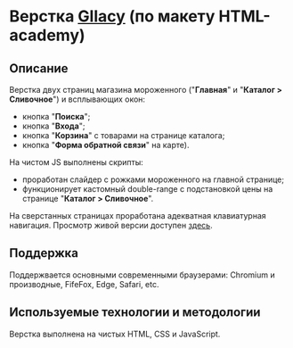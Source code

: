 # Верстка [Gllacy](https://crydy.github.io/Gllacy/) (по макету HTML-academy)

## Описание

Верстка двух страниц магазина мороженного ("**Главная**" и "**Каталог > Сливочное**") и всплывающих окон:
- кнопка "**Поиска**";
- кнопка "**Входа**";
- кнопка "**Корзина**" с товарами на странице каталога;
- кнопка "**Форма обратной связи**" на карте).

На чистом JS выполнены скрипты:
- проработан слайдер с рожками мороженного на главной странице;
- функционирует кастомный double-range с подстановкой цены на странице "**Каталог > Сливочное**".

На сверстанных страницах проработана адекватная клавиатурная навигация.
Просмотр живой версии доступен [здесь](https://crydy.github.io/Gllacy/).

## Поддержка

Поддержвается основными современными браузерами: Chromium и производные, FifeFox, Edge, Safari, etc.

## Используемые технологии и методологии

Верстка выполнена на чистых HTML, CSS и JavaScript.